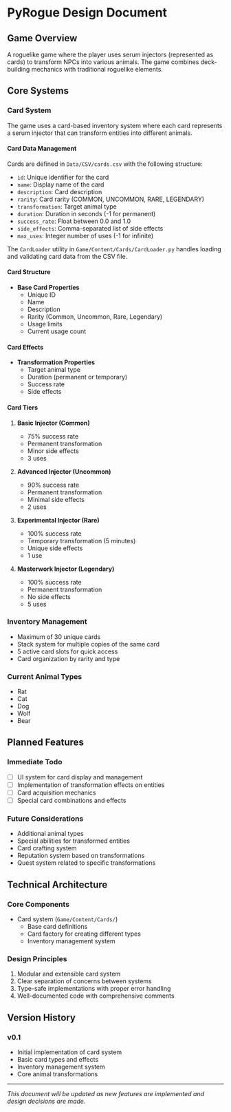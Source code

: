 # PyRogue Design Document

## Game Overview
A roguelike game where the player uses serum injectors (represented as cards) to transform NPCs into various animals. The game combines deck-building mechanics with traditional roguelike elements.

## Core Systems

### Card System
The game uses a card-based inventory system where each card represents a serum injector that can transform entities into different animals.

#### Card Data Management
Cards are defined in `Data/CSV/cards.csv` with the following structure:
- `id`: Unique identifier for the card
- `name`: Display name of the card
- `description`: Card description
- `rarity`: Card rarity (COMMON, UNCOMMON, RARE, LEGENDARY)
- `transformation`: Target animal type
- `duration`: Duration in seconds (-1 for permanent)
- `success_rate`: Float between 0.0 and 1.0
- `side_effects`: Comma-separated list of side effects
- `max_uses`: Integer number of uses (-1 for infinite)

The `CardLoader` utility in `Game/Content/Cards/CardLoader.py` handles loading and validating card data from the CSV file.

#### Card Structure
- **Base Card Properties**
  - Unique ID
  - Name
  - Description
  - Rarity (Common, Uncommon, Rare, Legendary)
  - Usage limits
  - Current usage count

#### Card Effects
- **Transformation Properties**
  - Target animal type
  - Duration (permanent or temporary)
  - Success rate
  - Side effects

#### Card Tiers
1. **Basic Injector (Common)**
   - 75% success rate
   - Permanent transformation
   - Minor side effects
   - 3 uses

2. **Advanced Injector (Uncommon)**
   - 90% success rate
   - Permanent transformation
   - Minimal side effects
   - 2 uses

3. **Experimental Injector (Rare)**
   - 100% success rate
   - Temporary transformation (5 minutes)
   - Unique side effects
   - 1 use

4. **Masterwork Injector (Legendary)**
   - 100% success rate
   - Permanent transformation
   - No side effects
   - 5 uses

### Inventory Management
- Maximum of 30 unique cards
- Stack system for multiple copies of the same card
- 5 active card slots for quick access
- Card organization by rarity and type

### Current Animal Types
- Rat
- Cat
- Dog
- Wolf
- Bear

## Planned Features

### Immediate Todo
- [ ] UI system for card display and management
- [ ] Implementation of transformation effects on entities
- [ ] Card acquisition mechanics
- [ ] Special card combinations and effects

### Future Considerations
- Additional animal types
- Special abilities for transformed entities
- Card crafting system
- Reputation system based on transformations
- Quest system related to specific transformations

## Technical Architecture

### Core Components
- Card system (`Game/Content/Cards/`)
  - Base card definitions
  - Card factory for creating different types
  - Inventory management system

### Design Principles
1. Modular and extensible card system
2. Clear separation of concerns between systems
3. Type-safe implementations with proper error handling
4. Well-documented code with comprehensive comments

## Version History

### v0.1
- Initial implementation of card system
- Basic card types and effects
- Inventory management system
- Core animal transformations

---
*This document will be updated as new features are implemented and design decisions are made.* 